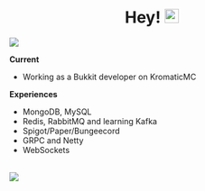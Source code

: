 <div align="center">
   <h1>Hey! <img src="https://media.giphy.com/media/hvRJCLFzcasrR4ia7z/giphy.gif" width="25px"></h1>
</div>

<img align="center" src="https://github-readme-stats.vercel.app/api?username=mluizaa00&count_private=true&show_icons=true&hide_title=true&hide=stars" />

**Current**
- Working as a Bukkit developer on KromaticMC

**Experiences**

- MongoDB, MySQL
- Redis, RabbitMQ and learning Kafka
- Spigot/Paper/Bungeecord
- GRPC and Netty
- WebSockets

<br>

<div align="left">
   <img src="https://github-profile-trophy.vercel.app/?username=mluizaa00&theme=flat&no-frame=true&margin-w=25" />
</div>
